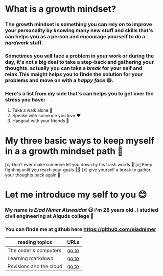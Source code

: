 # What is a growth mindset?
### The growth mindset is something you can rely on to **improve your personality** by knowing many new stuff and skills that's can helps you as a person and encourage yourself to do a ***hardwork*** stuff.
### Sometimes you will face a problem in your work or during the day, it's not a big deal to take a step-back and gathering your thoughts. actually you can take a *break* for your self and relax.This maight helps you to finde the solution for your problems and move on with a _happy face_ :smile:.
### Here's a list from my side that's can helps you to get over the stress you have:
1. Take a walk alone :running:
2. Speake with someone you love :heart:
3. Hangout with your friends :metal:
# My three basic ways to keep myself in a a growth mindset path :muscle:
[x] Don't ever make someone let you down by his trash words :punch:
[x] Keep fighting until you reach your goals :clap::school:
[x] give yourself a break to gather your thoughts back again :massage:
# Let me introduce my self to you :blush:
### My name is ***Eiad Nimer Alswaidat*** :smiley: i'm 28 years old . I studied civil engineering at Alquds college :school:
### You can finde me at github here https://github.com/eiadnimer

| reading topics | URLs |
|---|---|
|  The coder's computers |  [go to](https://eiadnimer.github.io/reading-note/reading_2) |
| Learning markdown  | [go to](reading_1.md) |
| Revisions and the cloud  |  [go to](reading_3.md) |
